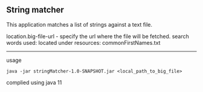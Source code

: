 String matcher
---
This application matches a list of strings against a text file.

location.big-file-url - specify the url where the file will be fetched.
search words used: located under resources: commonFirstNames.txt

---
usage

```java -jar stringMatcher-1.0-SNAPSHOT.jar <local_path_to_big_file>```

complied using java 11